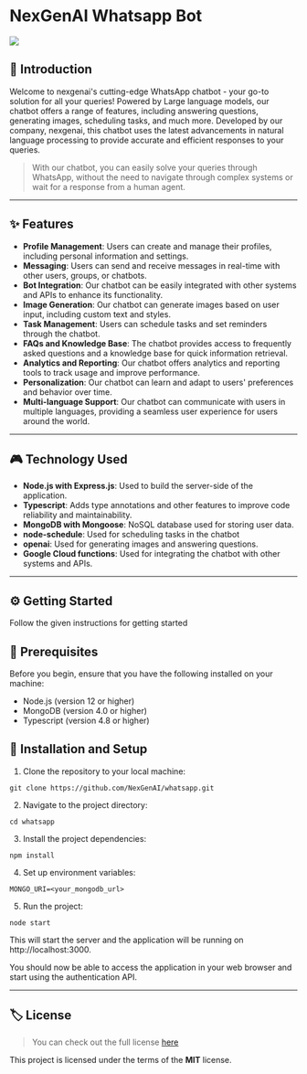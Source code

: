 # NexGenAI Whatsapp Bot

<img src="./public/README3.png">

## 👋 Introduction

Welcome to nexgenai's cutting-edge WhatsApp chatbot - your go-to solution for all your queries! Powered by Large language models, our chatbot offers a range of features, including answering questions, generating images, scheduling tasks, and much more. Developed by our company, nexgenai, this chatbot uses the latest advancements in natural language processing to provide accurate and efficient responses to your queries. 

> With our chatbot, you can easily solve your queries through WhatsApp, without the need to navigate through complex systems or wait for a response from a human agent.

---

## ✨ Features

- **Profile Management**: Users can create and manage their profiles, including personal information and settings.
- **Messaging**: Users can send and receive messages in real-time with other users, groups, or chatbots.
- **Bot Integration**: Our chatbot can be easily integrated with other systems and APIs to enhance its functionality.
- **Image Generation**: Our chatbot can generate images based on user input, including custom text and styles.
- **Task Management**: Users can schedule tasks and set reminders through the chatbot.
- **FAQs and Knowledge Base**: The chatbot provides access to frequently asked questions and a knowledge base for quick information retrieval.
- **Analytics and Reporting**: Our chatbot offers analytics and reporting tools to track usage and improve performance.
- **Personalization**: Our chatbot can learn and adapt to users' preferences and behavior over time.
- **Multi-language Support**: Our chatbot can communicate with users in multiple languages, providing a seamless user experience for users around the world.

--- 

## 🎮 Technology Used

- **Node.js with Express.js**: Used to build the server-side of the application.
- **Typescript**: Adds type annotations and other features to improve code reliability and maintainability.
- **MongoDB with Mongoose**: NoSQL database used for storing user data.
- **node-schedule**: Used for scheduling tasks in the chatbot
- **openai**: Used for generating images and answering questions.
- **Google Cloud functions**: Used for integrating the chatbot with other systems and APIs.

---

## ⚙️ Getting Started

Follow the given instructions for getting started

##  📌 Prerequisites

Before you begin, ensure that you have the following installed on your machine:

- Node.js (version 12 or higher)
- MongoDB (version 4.0 or higher)
- Typescript (version 4.8 or higher)

## 📌 Installation and Setup

1. Clone the repository to your local machine:

```
git clone https://github.com/NexGenAI/whatsapp.git
```

2. Navigate to the project directory:

```
cd whatsapp
```

3. Install the project dependencies:

```
npm install
```

4. Set up environment variables:

```
MONGO_URI=<your_mongodb_url>
```

5. Run the project:

```
node start
```

This will start the server and the application will be running on http://localhost:3000.

You should now be able to access the application in your web browser and start using the authentication API.

---

## 🏷 License
>You can check out the full license [here](https://github.com/NexGenAI/whatsapp/blob/master/LICENSE)

This project is licensed under the terms of the **MIT** license.